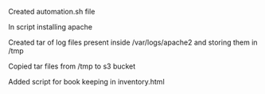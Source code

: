 Created automation.sh file

In script installing apache

Created tar of log files present inside /var/logs/apache2 and storing them in /tmp

Copied tar files from /tmp to s3 bucket

Added script for book keeping in inventory.html